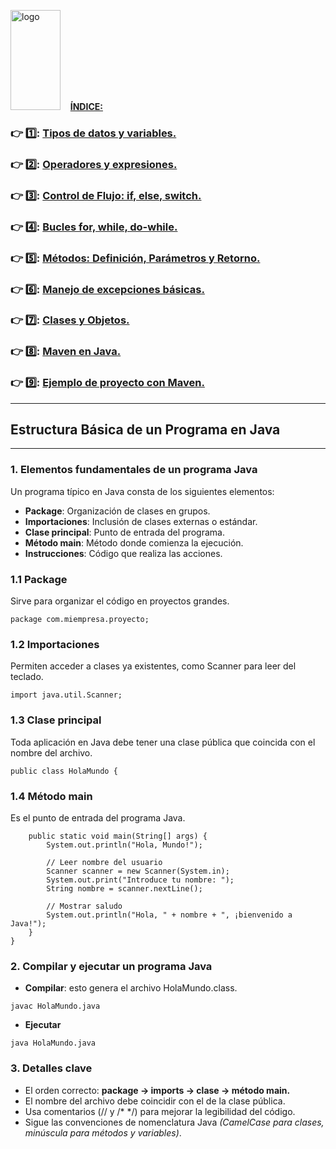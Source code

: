 <image src="https://upload.wikimedia.org/wikipedia/en/thumb/3/30/Java_programming_language_logo.svg/1200px-Java_programming_language_logo.svg.png" alt="logo" width="80" height="160">&nbsp;&nbsp;&nbsp; [**ÍNDICE:**](https://github.com/aruipal/Java/blob/main/README.md)
 
### :point_right:	1️⃣:	[Tipos de datos y variables.](https://github.com/aruipal/Java/blob/main/Tipos%20de%20datos%20y%20variables.md)
### :point_right:	2️⃣:	[Operadores y expresiones.](https://github.com/aruipal/Java/blob/main/Operadores%20y%20Expresiones%20en%20Java.md)
### :point_right:   3️⃣: [Control de Flujo: if, else, switch.](https://github.com/aruipal/Java/blob/main/Control%20de%20Flujo.md)
### :point_right:   4️⃣: [Bucles for, while, do-while.](https://github.com/aruipal/Java/blob/main/Bucles%20for,%20while,%20do-while.md)
### :point_right:   5️⃣: [Métodos: Definición, Parámetros y Retorno.](https://github.com/aruipal/Java/blob/main/Metodos%20Definicion%20Parametros%20y%20Retorno.md)
### :point_right:   6️⃣: [Manejo de excepciones básicas.](https://github.com/aruipal/Java/blob/main/Manejo%20de%20Excepciones%20B%C3%A1sicas.md)
### :point_right:   7️⃣: [Clases y Objetos.](https://github.com/aruipal/Java/blob/main/Clases%20y%20Objetos.md)
### :point_right:   8️⃣: [Maven en Java.](https://github.com/aruipal/Java/blob/main/Maven.md)
### :point_right:   9️⃣: [Ejemplo de proyecto con Maven.](https://github.com/aruipal/Java/blob/main/Proyecto_Maven.md)

___

## Estructura Básica de un Programa en Java
---
### 1. Elementos fundamentales de un programa Java

Un programa típico en Java consta de los siguientes elementos:
- **Package**: Organización de clases en grupos.
- **Importaciones**: Inclusión de clases externas o estándar.
- **Clase principal**: Punto de entrada del programa.
- **Método main**: Método donde comienza la ejecución.
- **Instrucciones**: Código que realiza las acciones.

### 1.1 Package
Sirve para organizar el código en proyectos grandes.
```
package com.miempresa.proyecto;
```
### 1.2 Importaciones
Permiten acceder a clases ya existentes, como Scanner para leer del teclado.
```
import java.util.Scanner;
```
### 1.3 Clase principal
Toda aplicación en Java debe tener una clase pública que coincida con el nombre del archivo.
```
public class HolaMundo {
```
### 1.4 Método main
Es el punto de entrada del programa Java.
```
    public static void main(String[] args) {
        System.out.println("Hola, Mundo!");

        // Leer nombre del usuario
        Scanner scanner = new Scanner(System.in);
        System.out.print("Introduce tu nombre: ");
        String nombre = scanner.nextLine();

        // Mostrar saludo
        System.out.println("Hola, " + nombre + ", ¡bienvenido a Java!");
    }
}
```
### 2. Compilar y ejecutar un programa Java
- **Compilar**: esto genera el archivo HolaMundo.class.
```
javac HolaMundo.java
```
- **Ejecutar**
```
java HolaMundo.java
```
### 3. Detalles clave
- El orden correcto: **package → imports → clase → método main.**
- El nombre del archivo debe coincidir con el de la clase pública.
- Usa comentarios (// y /* */) para mejorar la legibilidad del código.
- Sigue las convenciones de nomenclatura Java *(CamelCase para clases, minúscula para métodos y variables)*.
